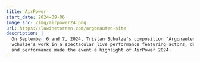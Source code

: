 ```yaml
---
title: AirPower
start_date: 2024-09-06
image_src: /img/airpower24.png
url: https://lawinetorren.com/argonauten-site
description: |
  On September 6 and 7, 2024, Tristan Schulze's composition "Argonauten" premiered at AirPower Zeltweg. The artist collective Lawine Torrén presented 
  Schulze's work in a spectacular live performance featuring actors, dancers, airplanes, helicopters, and wheel loaders. This unique fusion of music 
  and performance made the event a highlight of AirPower 2024.
---
```

